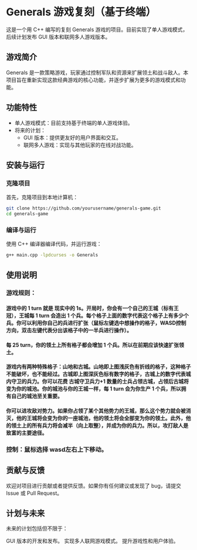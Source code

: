 # Generals 游戏复刻（基于终端）

这是一个用 C++ 编写的复刻 Generals 游戏的项目。目前实现了单人游戏模式，后续计划发布 GUI 版本和联网多人游戏版本。

## 游戏简介

Generals 是一款策略游戏，玩家通过控制军队和资源来扩展领土和战斗敌人。本项目旨在重新实现这款经典游戏的核心功能，并逐步扩展为更多的游戏模式和功能。

## 功能特性

- 单人游戏模式：目前支持基于终端的单人游戏体验。
- 将来的计划：
  - GUI 版本：提供更友好的用户界面和交互。
  - 联网多人游戏：实现与其他玩家的在线对战功能。

## 安装与运行

### 克隆项目

首先，克隆项目到本地计算机：

```bash
git clone https://github.com/yourusername/generals-game.git
cd generals-game
```

### 编译与运行
使用 C++ 编译器编译代码，并运行游戏：

```bash
g++ main.cpp -lpdcurses -o Generals
```

## 使用说明
### 游戏规则：
#### 游戏中的 1 turn 就是 现实中的 1s。开局时，你会有一个自己的王城（标有王冠），王城每 1 turn 会造出 1 个兵。每个格子上面的数字代表这个格子上有多少个兵。你可以利用你自己的兵进行扩张（鼠标左键选中想操作的格子，WASD控制方向，双击左键代表分出该格子中的一半兵进行操作）。

#### 每 25 turn，你的领土上所有格子都会增加 1 个兵。所以在前期应该快速扩张领土。

#### 游戏内有两种特殊格子：山地和古城。山地即上图浅灰色有折线的格子，这种格子不能破坏，也不能经过。古城即上图深灰色标有数字的格子，古城上的数字代表城内守卫的兵力。你可以花费 古城守卫兵力+1 数量的士兵占领古城，占领后古城将变为你的城池。你的城池与你的王城一样，每 1 turn 会为你生产 1 个兵，所以拥有自己的城池至关重要。

#### 你可以进攻敌对势力。如果你占领了某个其他势力的王城，那么这个势力就会被消灭，他的王城将会变为你的一座城池，他的领土将会全部变为你的领土。此外，他的领土上的所有兵力将会减半（向上取整），并成为你的兵力。所以，攻打敌人是致富的主要途径。
### 控制：鼠标选择 wasd左右上下移动。
## 贡献与反馈
欢迎对项目进行贡献或者提供反馈。如果你有任何建议或发现了 bug，请提交 Issue 或 Pull Request。

## 计划与未来
未来的计划包括但不限于：

GUI 版本的开发和发布。
实现多人联网游戏模式。
提升游戏性和用户体验。
